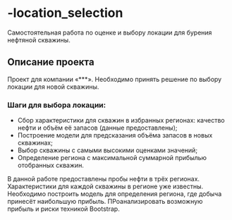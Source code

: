 # -location_selection
Самостоятельная работа по оценке и выбору локации для бурения нефтяной скважины.
## Описание проекта
Проект для компании «***». Необходимо принять решение по выбору локации для новой скважины.

### Шаги для выбора локации:
* Сбор характеристики для скважин в избранных регионах: качество нефти и объём её запасов (данные предоставлены);
* Построение модели для предсказания объёма запасов в новых скважинах;
* Выбор скважины с самыми высокими оценками значений;
* Определение региона с максимальной суммарной прибылью отобранных скважин.

В данной работе предоставлены пробы нефти в трёх регионах. Характеристики для каждой скважины в регионе уже известны. Необходимо построить модель для определения региона, где добыча принесёт наибольшую прибыль. ПРоанализировать возможную прибыль и риски техникой Bootstrap.

